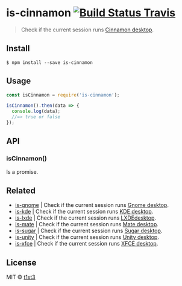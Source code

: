 # is-cinnamon [![Build Status Travis](https://travis-ci.org/t1st3/is-cinnamon.svg?branch=master)](https://travis-ci.org/t1st3/is-cinnamon)

> Check if the current session runs [Cinnamon desktop](https://github.com/linuxmint/Cinnamon).


## Install

```
$ npm install --save is-cinnamon
```


## Usage

```js
const isCinnamon = require('is-cinnamon');

isCinnamon().then(data => {
  console.log(data);
  //=> true or false
});
```


## API

### isCinnamon()

Is a promise.


## Related

* [is-gnome](https://github.com/t1st3/is-gnome) | Check if the current session runs [Gnome desktop](https://www.gnome.org/).
* [is-kde](https://github.com/t1st3/is-kde) | Check if the current session runs [KDE desktop](https://www.kde.org/).
* [is-lxde](https://github.com/t1st3/is-lxde) | Check if the current session runs [LXDEdesktop](http://lxde.org/).
* [is-mate](https://github.com/t1st3/is-mate) | Check if the current session runs [Mate desktop](http://mate-desktop.com/).
* [is-sugar](https://github.com/t1st3/is-sugar) | Check if the current session runs [Sugar desktop](https://www.sugarlabs.org/).
* [is-unity](https://github.com/t1st3/is-unity) | Check if the current session runs [Unity desktop](https://unity.ubuntu.com/).
* [is-xfce](https://github.com/t1st3/is-xfce) | Check if the current session runs [XFCE desktop](https://www.xfce.org/).


## License

MIT © [t1st3](http://tiste.org)
